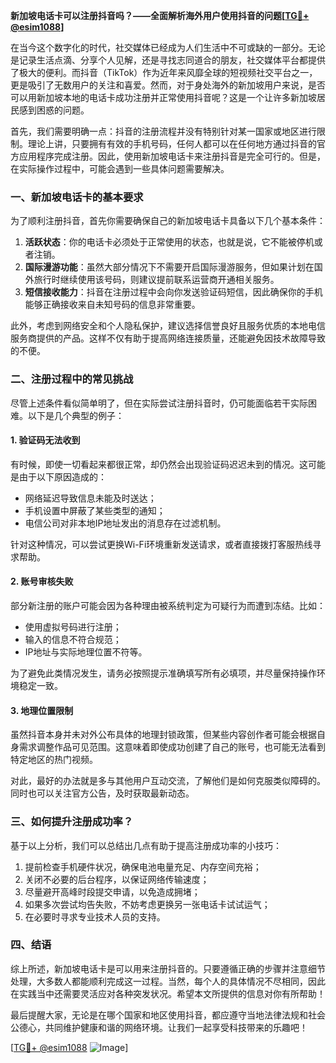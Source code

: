 **新加坡电话卡可以注册抖音吗？——全面解析海外用户使用抖音的问题[[TG💪+ @esim1088](https://t.me/s/esim1088)]**

在当今这个数字化的时代，社交媒体已经成为人们生活中不可或缺的一部分。无论是记录生活点滴、分享个人见解，还是寻找志同道合的朋友，社交媒体平台都提供了极大的便利。而抖音（TikTok）作为近年来风靡全球的短视频社交平台之一，更是吸引了无数用户的关注和喜爱。然而，对于身处海外的新加坡用户来说，是否可以用新加坡本地的电话卡成功注册并正常使用抖音呢？这是一个让许多新加坡居民感到困惑的问题。

首先，我们需要明确一点：抖音的注册流程并没有特别针对某一国家或地区进行限制。理论上讲，只要拥有有效的手机号码，任何人都可以在任何地方通过抖音的官方应用程序完成注册。因此，使用新加坡电话卡来注册抖音是完全可行的。但是，在实际操作过程中，可能会遇到一些具体问题需要解决。

### 一、新加坡电话卡的基本要求

为了顺利注册抖音，首先你需要确保自己的新加坡电话卡具备以下几个基本条件：

1. **活跃状态**：你的电话卡必须处于正常使用的状态，也就是说，它不能被停机或者注销。
2. **国际漫游功能**：虽然大部分情况下不需要开启国际漫游服务，但如果计划在国外旅行时继续使用该号码，则建议提前联系运营商开通相关服务。
3. **短信接收能力**：抖音在注册过程中会向你发送验证码短信，因此确保你的手机能够正确接收来自未知号码的信息非常重要。

此外，考虑到网络安全和个人隐私保护，建议选择信誉良好且服务优质的本地电信服务商提供的产品。这样不仅有助于提高网络连接质量，还能避免因技术故障导致的不便。

### 二、注册过程中的常见挑战

尽管上述条件看似简单明了，但在实际尝试注册抖音时，仍可能面临若干实际困难。以下是几个典型的例子：

#### 1. 验证码无法收到
有时候，即使一切看起来都很正常，却仍然会出现验证码迟迟未到的情况。这可能是由于以下原因造成的：
- 网络延迟导致信息未能及时送达；
- 手机设置中屏蔽了某些类型的通知；
- 电信公司对非本地IP地址发出的消息存在过滤机制。

针对这种情况，可以尝试更换Wi-Fi环境重新发送请求，或者直接拨打客服热线寻求帮助。

#### 2. 账号审核失败
部分新注册的账户可能会因为各种理由被系统判定为可疑行为而遭到冻结。比如：
- 使用虚拟号码进行注册；
- 输入的信息不符合规范；
- IP地址与实际地理位置不符等。

为了避免此类情况发生，请务必按照提示准确填写所有必填项，并尽量保持操作环境稳定一致。

#### 3. 地理位置限制
虽然抖音本身并未对外公布具体的地理封锁政策，但某些内容创作者可能会根据自身需求调整作品可见范围。这意味着即使成功创建了自己的账号，也可能无法看到特定地区的热门视频。

对此，最好的办法就是多与其他用户互动交流，了解他们是如何克服类似障碍的。同时也可以关注官方公告，及时获取最新动态。

### 三、如何提升注册成功率？

基于以上分析，我们可以总结出几点有助于提高注册成功率的小技巧：

1. 提前检查手机硬件状况，确保电池电量充足、内存空间充裕；
2. 关闭不必要的后台程序，以保证网络传输速度；
3. 尽量避开高峰时段提交申请，以免造成拥堵；
4. 如果多次尝试均告失败，不妨考虑更换另一张电话卡试试运气；
5. 在必要时寻求专业技术人员的支持。

### 四、结语

综上所述，新加坡电话卡是可以用来注册抖音的。只要遵循正确的步骤并注意细节处理，大多数人都能顺利完成这一过程。当然，每个人的具体情况不尽相同，因此在实践当中还需要灵活应对各种突发状况。希望本文所提供的信息对你有所帮助！

最后提醒大家，无论是在哪个国家和地区使用抖音，都应遵守当地法律法规和社会公德心，共同维护健康和谐的网络环境。让我们一起享受科技带来的乐趣吧！

[[TG💪+ @esim1088](https://t.me/s/esim1088) ![Image](https://i.postimg.cc/4NQfJmqS/Snipaste-2025-05-13-00-14-12.png)]